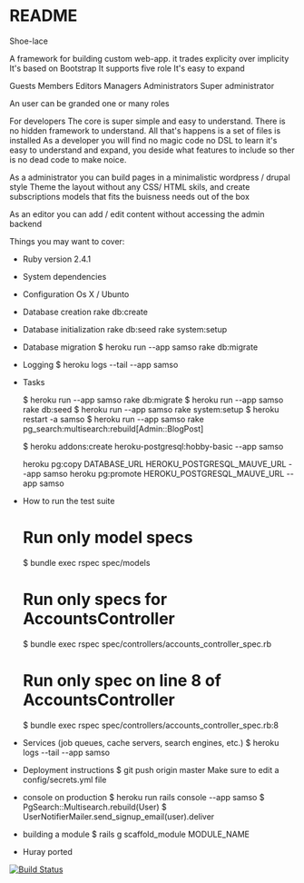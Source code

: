 # README

Shoe-lace

A framework for building custom web-app.
it trades explicity over implicity
It's based on Bootstrap
It supports five role
It's easy to expand

Guests
Members
Editors
Managers
Administrators
Super administrator

An user can be granded one or many roles

For developers
The core is super simple and easy to understand.
There is no hidden framework to understand.
All that's happens is a set of files is installed
As a developer you will find no magic code no DSL to learn
it's easy to understand and expand, you deside what features
to include so ther is no dead code to make noice.

As a administrator you can build pages in a minimalistic wordpress / drupal style
Theme the layout without any CSS/ HTML skils, and create subscriptions models that
fits the buisness needs out of the box

As an editor you can add / edit content without accessing the admin backend



Things you may want to cover:

* Ruby version
  2.4.1

* System dependencies

* Configuration
  Os X / Ubunto

* Database creation
  rake db:create

* Database initialization
  rake db:seed
  rake system:setup

* Database migration
  $ heroku run --app samso rake db:migrate

* Logging
  $ heroku logs --tail --app samso

* Tasks

  $ heroku run --app samso rake db:migrate
  $ heroku run --app samso rake db:seed
  $ heroku run --app samso rake system:setup
  $ heroku restart -a samso
  $ heroku run --app samso rake pg_search:multisearch:rebuild[Admin::BlogPost]


  $ heroku addons:create heroku-postgresql:hobby-basic --app samso

  heroku pg:copy DATABASE_URL HEROKU_POSTGRESQL_MAUVE_URL --app samso
  heroku pg:promote HEROKU_POSTGRESQL_MAUVE_URL --app samso


* How to run the test suite
  # Run only model specs
  $ bundle exec rspec spec/models

  # Run only specs for AccountsController
  $ bundle exec rspec spec/controllers/accounts_controller_spec.rb

  # Run only spec on line 8 of AccountsController
  $ bundle exec rspec spec/controllers/accounts_controller_spec.rb:8


* Services (job queues, cache servers, search engines, etc.)
  $ heroku logs --tail --app samso

* Deployment instructions
  $ git push origin master
  Make sure to edit a config/secrets.yml file

* console on production
  $ heroku run rails console --app samso
  $ PgSearch::Multisearch.rebuild(User)
  $ UserNotifierMailer.send_signup_email(user).deliver

* building a module
  $ rails g scaffold_module MODULE_NAME
* Huray ported

[![Build Status](https://semaphoreci.com/api/v1/synthmax/samso/branches/master/badge.svg)](https://semaphoreci.com/synthmax/samso)
